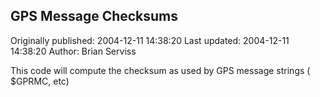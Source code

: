 ## GPS Message Checksums 
Originally published: 2004-12-11 14:38:20 
Last updated: 2004-12-11 14:38:20 
Author: Brian Serviss 
 
This code will compute the checksum as used by GPS message strings ( $GPRMC, etc)